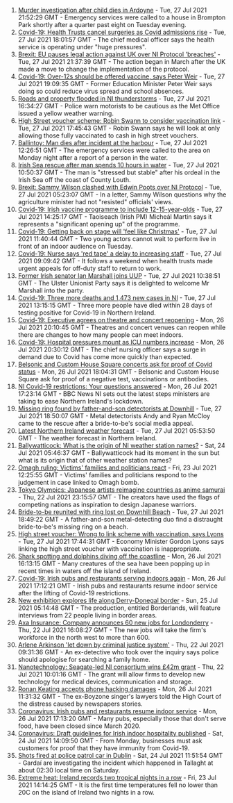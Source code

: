 1. [Murder investigation after child dies in Ardoyne](https://www.bbc.co.uk/news/uk-northern-ireland-57992425) - Tue, 27 Jul 2021 21:52:29 GMT - Emergency services were called to a house in Brompton Park shortly after a quarter past eight on Tuesday evening.
2. [Covid-19: Health Trusts cancel surgeries as Covid admissions rise](https://www.bbc.co.uk/news/uk-northern-ireland-57991391) - Tue, 27 Jul 2021 18:01:57 GMT - The chief medical officer says the health service is operating under "huge pressures".
3. [Brexit: EU pauses legal action against UK over NI Protocol 'breaches'](https://www.bbc.co.uk/news/uk-northern-ireland-57986307) - Tue, 27 Jul 2021 21:37:39 GMT - The action began in March after the UK made a move to change the implementation of the protocol.
4. [Covid-19: Over-12s should be offered vaccine, says Peter Weir](https://www.bbc.co.uk/news/uk-northern-ireland-57992080) - Tue, 27 Jul 2021 19:09:35 GMT - Former Education Minister Peter Weir says doing so could reduce virus spread and school absences.
5. [Roads and property flooded in NI thunderstorms](https://www.bbc.co.uk/news/uk-northern-ireland-57990217) - Tue, 27 Jul 2021 16:34:27 GMT - Police warn motorists to be cautious as the Met Office issued a yellow weather warning.
6. [High Street voucher scheme: Robin Swann to consider vaccination link](https://www.bbc.co.uk/news/uk-northern-ireland-57981148) - Tue, 27 Jul 2021 17:45:43 GMT - Robin Swann says he will look at only allowing those fully vaccinated to cash in high street vouchers.
7. [Ballintoy: Man dies after incident at the harbour](https://www.bbc.co.uk/news/uk-northern-ireland-57981142) - Tue, 27 Jul 2021 12:26:51 GMT - The emergency services were called to the area on Monday night after a report of a person in the water.
8. [Irish Sea rescue after man spends 10 hours in water](https://www.bbc.co.uk/news/world-europe-57984521) - Tue, 27 Jul 2021 10:50:37 GMT - The man is "stressed but stable" after his ordeal in the Irish Sea off the coast of County Louth.
9. [Brexit: Sammy Wilson clashed with Edwin Poots over NI Protocol](https://www.bbc.co.uk/news/uk-northern-ireland-57976548) - Tue, 27 Jul 2021 05:23:07 GMT - In a letter, Sammy Wilson questions why the agriculture minister had not "resisted" officials' views.
10. [Covid-19: Irish vaccine programme to include 12-15-year-olds](https://www.bbc.co.uk/news/world-europe-57984314) - Tue, 27 Jul 2021 14:25:17 GMT - Taoiseach (Irish PM) Micheál Martin says it represents a "significant opening up" of the programme.
11. [Covid-19: Getting back on stage will 'feel like Christmas'](https://www.bbc.co.uk/news/uk-northern-ireland-57983830) - Tue, 27 Jul 2021 11:40:44 GMT - Two young actors cannot wait to perform live in front of an indoor audience on Tuesday.
12. [Covid-19: Nurse says 'red tape' a delay to increasing staff](https://www.bbc.co.uk/news/uk-northern-ireland-57972101) - Tue, 27 Jul 2021 09:09:42 GMT - It follows a weekend when health trusts made urgent appeals for off-duty staff to return to work.
13. [Former Irish senator Ian Marshall joins UUP](https://www.bbc.co.uk/news/uk-northern-ireland-57981950) - Tue, 27 Jul 2021 10:38:51 GMT - The Ulster Unionist Party says it is delighted to welcome Mr Marshall into the party.
14. [Covid-19: Three more deaths and 1,473 new cases in NI](https://www.bbc.co.uk/news/uk-northern-ireland-57984522) - Tue, 27 Jul 2021 13:15:15 GMT - Three more people have died within 28 days of testing positive for Covid-19 in Northern Ireland.
15. [Covid-19: Executive agrees on theatre and concert reopening](https://www.bbc.co.uk/news/uk-northern-ireland-57965166) - Mon, 26 Jul 2021 20:10:45 GMT - Theatres and concert venues can reopen while there are changes to how many people can meet indoors.
16. [Covid-19: Hospital pressures mount as ICU numbers increase](https://www.bbc.co.uk/news/uk-northern-ireland-57968664) - Mon, 26 Jul 2021 20:30:12 GMT - The chief nursing officer says a surge in demand due to Covid has come more quickly than expected.
17. [Belsonic and Custom House Square concerts ask for proof of Covid status](https://www.bbc.co.uk/news/uk-northern-ireland-57974083) - Mon, 26 Jul 2021 18:04:31 GMT - Belsonic and Custom House Square ask for proof of a negative test, vaccinations or antibodies.
18. [NI Covid-19 restrictions: Your questions answered](https://www.bbc.co.uk/news/uk-northern-ireland-54117810) - Mon, 26 Jul 2021 17:23:14 GMT - BBC News NI sets out the latest steps ministers are taking to ease Northern Ireland's lockdown.
19. [Missing ring found by father-and-son detectorists at Downhill](https://www.bbc.co.uk/news/uk-northern-ireland-57975051) - Tue, 27 Jul 2021 18:50:07 GMT - Metal detectorists Andy and Ryan McCloy came to the rescue after a bride-to-be's social media appeal.
20. [Latest Northern Ireland weather forecast](https://www.bbc.co.uk/news/uk-northern-ireland-26018439) - Tue, 27 Jul 2021 05:53:50 GMT - The weather forecast in Northern Ireland.
21. [Ballywatticock: What is the origin of NI weather station names?](https://www.bbc.co.uk/news/uk-northern-ireland-57914914) - Sat, 24 Jul 2021 05:46:37 GMT - Ballywatticock had its moment in the sun but what is its origin that of other weather station names?
22. [Omagh ruling: Victims' families and politicians react](https://www.bbc.co.uk/news/uk-northern-ireland-57940348) - Fri, 23 Jul 2021 12:25:55 GMT - Victims' families and politicians respond to the judgement in case linked to Omagh bomb.
23. [Tokyo Olympics: Japanese artists reimagine countries as anime samurai](https://www.bbc.co.uk/news/world-asia-57911348) - Thu, 22 Jul 2021 23:15:57 GMT - The creators have used the flags of competing nations as inspiration to design Japanese warriors.
24. [Bride-to-be reunited with ring lost on Downhill Beach](https://www.bbc.co.uk/news/uk-northern-ireland-57986308) - Tue, 27 Jul 2021 18:49:22 GMT - A father-and-son metal-detecting duo find a distraught bride-to-be's missing ring on a beach.
25. [High street voucher: Wrong to link scheme with vaccination, says Lyons](https://www.bbc.co.uk/news/uk-northern-ireland-57986301) - Tue, 27 Jul 2021 17:44:31 GMT - Economy Minister Gordon Lyons says linking the high street voucher with vaccination is inappropriate.
26. [Shark spotting and dolphins diving off the coastline](https://www.bbc.co.uk/news/57977019) - Mon, 26 Jul 2021 16:13:15 GMT - Many creatures of the sea have been popping up in recent times in waters off the island of Ireland.
27. [Covid-19: Irish pubs and restaurants serving indoors again](https://www.bbc.co.uk/news/world-europe-57977854) - Mon, 26 Jul 2021 17:12:21 GMT - Irish pubs and restaurants resume indoor service after the lifting of Covid-19 restrictions.
28. [New exhibition explores life along Derry-Donegal border](https://www.bbc.co.uk/news/uk-northern-ireland-foyle-west-57885075) - Sun, 25 Jul 2021 05:14:48 GMT - The production, entitled Borderlands, will feature interviews from 22 people living in border areas.
29. [Axa Insurance: Company announces 60 new jobs for Londonderry](https://www.bbc.co.uk/news/uk-northern-ireland-foyle-west-57932797) - Thu, 22 Jul 2021 16:08:27 GMT - The new jobs will take the firm's workforce in the north west to more than 600.
30. [Arlene Arkinson 'let down by criminal justice system'](https://www.bbc.co.uk/news/uk-northern-ireland-57927563) - Thu, 22 Jul 2021 09:31:36 GMT - An ex-detective who took over the inquiry says police should apologise for searching a family home.
31. [Nanotechnology: Seagate-led NI consortium wins £42m grant](https://www.bbc.co.uk/news/uk-northern-ireland-57926963) - Thu, 22 Jul 2021 10:01:16 GMT - The grant will allow firms to develop new technology for medical devices, communication and storage.
32. [Ronan Keating accepts phone hacking damages](https://www.bbc.co.uk/news/entertainment-arts-57967494) - Mon, 26 Jul 2021 11:31:32 GMT - The ex-Boyzone singer's lawyers told the High Court of the distress caused by newspapers stories.
33. [Coronavirus: Irish pubs and restaurants resume indoor service](https://www.bbc.co.uk/news/world-europe-57965158) - Mon, 26 Jul 2021 17:13:20 GMT - Many pubs, especially those that don't serve food, have been closed since March 2020.
34. [Coronavirus: Draft guidelines for Irish indoor hospitality published](https://www.bbc.co.uk/news/world-europe-57949844) - Sat, 24 Jul 2021 14:09:50 GMT - From Monday, businesses must ask customers for proof that they have immunity from Covid-19.
35. [Shots fired at police patrol car in Dublin](https://www.bbc.co.uk/news/world-europe-57955148) - Sat, 24 Jul 2021 11:51:54 GMT - Gardaí are investigating the incident which happened in Tallaght at about 02:30 local time on Saturday.
36. [Extreme heat: Ireland records two tropical nights in a row](https://www.bbc.co.uk/news/world-europe-57941663) - Fri, 23 Jul 2021 14:14:25 GMT - It is the first time temperatures fell no lower than 20C on the island of Ireland two nights in a row.
